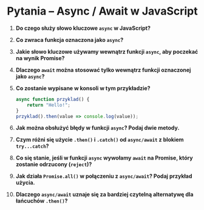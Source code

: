 # Pytania – Async / Await w JavaScript

1. **Do czego służy słowo kluczowe `async` w JavaScript?**  

2. **Co zwraca funkcja oznaczona jako `async`?**  

3. **Jakie słowo kluczowe używamy wewnątrz funkcji `async`, aby poczekać na wynik Promise?**  

4. **Dlaczego `await` można stosować tylko wewnątrz funkcji oznaczonej jako `async`?**  

5. **Co zostanie wypisane w konsoli w tym przykładzie?**  

   ```js
   async function przyklad() {
       return "Hello!";
   }
   przyklad().then(value => console.log(value));
   ```  

6. **Jak można obsłużyć błędy w funkcji `async`? Podaj dwie metody.**  

7. **Czym różni się użycie `.then()` i `.catch()` od `async/await` z blokiem `try...catch`?**  

8. **Co się stanie, jeśli w funkcji `async` wywołamy `await` na Promise, który zostanie odrzucony (`reject`)?**  

9. **Jak działa `Promise.all()` w połączeniu z `async/await`? Podaj przykład użycia.**  

10. **Dlaczego `async/await` uznaje się za bardziej czytelną alternatywę dla łańcuchów `.then()`?**  
